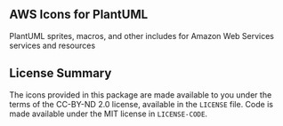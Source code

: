 ## AWS Icons for PlantUML

PlantUML sprites, macros, and other includes for Amazon Web Services services and resources

## License Summary

The icons provided in this package are made available to you under the terms of the CC-BY-ND 2.0 license, available in the `LICENSE` file. Code is made available under the MIT license in `LICENSE-CODE`.
